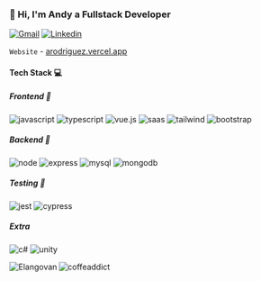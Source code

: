 ### 👋 Hi, I'm Andy a Fullstack Developer

<p><a target="_blank" href="mailto:arodriguezesteban@gmail.com"><img src="https://img.shields.io/badge/Gmail-D14836?style=for-the-badge&logo=gmail&logoColor=white" alt=Gmail /></a>
<a target="_blank" href="https://www.linkedin.com/in/arodriguezesteban/"><img src="https://img.shields.io/badge/LinkedIn-0077B5?style=for-the-badge&logo=linkedin&logoColor=white" alt=Linkedin /></a> </p>

`Website` - [arodriguez.vercel.app](https://arodriguez.vercel.app)

#### **Tech Stack 💻**

##### Frontend 🎨

<p><img src="https://img.shields.io/badge/JavaScript-323330?style=for-the-badge&logo=javascript&logoColor=F7DF1E" alt="javascript" />
<img src="https://img.shields.io/badge/TypeScript-007ACC?style=for-the-badge&logo=typescript&logoColor=white" alt="typescript" />
<img src="https://img.shields.io/badge/Vue.js-35495E?style=for-the-badge&logo=vue.js&logoColor=4FC08D" alt="vue.js" />
<img src="https://img.shields.io/badge/Sass-CC6699?style=for-the-badge&logo=sass&logoColor=whit" alt="saas" />
<img src="https://img.shields.io/badge/Tailwind_CSS-38B2AC?style=for-the-badge&logo=tailwind-css&logoColor=white" alt="tailwind" />
<img src="https://img.shields.io/badge/Bootstrap-563D7C?style=for-the-badge&logo=bootstrap&logoColor=white" alt="bootstrap" /> </p>

##### Backend 🔧

<p><img src="https://img.shields.io/badge/Node.js-43853D?style=for-the-badge&logo=node.js&logoColor=white" alt="node" />
<img src="https://img.shields.io/badge/Express.js-404D59?style=for-the-badge" alt="express" />
<img src="https://img.shields.io/badge/MySQL-00000F?style=for-the-badge&logo=mysql&logoColor=white" alt="mysql" />
<img src="https://img.shields.io/badge/MongoDB-4EA94B?style=for-the-badge&logo=mongodb&logoColor=white" alt="mongodb" /> </p>

##### Testing 🧪

<p><img src="https://img.shields.io/badge/Jest-323330?style=for-the-badge&logo=Jest&logoColor=white" alt="jest" />
<img src="https://img.shields.io/badge/Cypress-1C1E2E?style=for-the-badge&logo=cypress&logoColor=white" alt="cypress" /></p>


##### Extra 

<p>
  <img src="https://img.shields.io/badge/C%23-9D4F97?style=for-the-badge&logo=c-sharp&logoColor=white" alt="c#" />
  <img src="https://img.shields.io/badge/Unity-ffffff?style=for-the-badge&logo=unity&logoColor=black" alt="unity" />
</p>

<p align="left">
<img align="left" src="https://github-readme-stats.vercel.app/api?username=coffeaddict&theme=dark&show_icons=true" alt="Elangovan" />
<img align="left" src="https://github-readme-stats.vercel.app/api/top-langs?username=coffeaddict&theme=dark&show_icons=true&locale=en&layout=compact" alt="coffeaddict" />
</p>
